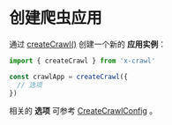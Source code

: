 # 创建爬虫应用

通过 [createCrawl()](#createCrawl) 创建一个新的 **应用实例**：

```js
import { createCrawl } from 'x-crawl'

const crawlApp = createCrawl({
  // 选项
})
```

相关的 **选项** 可参考 [CreateCrawlConfig](#CreateCrawlConfig) 。

